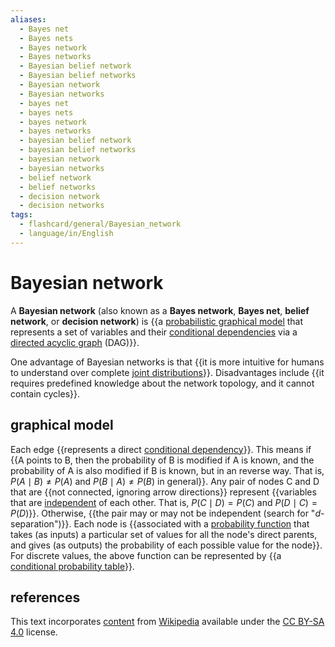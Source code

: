 ```yaml
---
aliases:
  - Bayes net
  - Bayes nets
  - Bayes network
  - Bayes networks
  - Bayesian belief network
  - Bayesian belief networks
  - Bayesian network
  - Bayesian networks
  - bayes net
  - bayes nets
  - bayes network
  - bayes networks
  - bayesian belief network
  - bayesian belief networks
  - bayesian network
  - bayesian networks
  - belief network
  - belief networks
  - decision network
  - decision networks
tags:
  - flashcard/general/Bayesian_network
  - language/in/English
---
```


# Bayesian network

A __Bayesian network__ (also known as a __Bayes network__, __Bayes net__, __belief network__, or __decision network__) is {{a [probabilistic graphical model](graphical%20model.md) that represents a set of variables and their [conditional dependencies](conditional%20dependence.md) via a [directed acyclic graph](directed%20acyclic%20graph.md) (DAG)}}. <!--SR:!2024-07-27,30,290-->

One advantage of Bayesian networks is that {{it is more intuitive for humans to understand over complete [joint distributions](joint%20probability%20distribution.md)}}. Disadvantages include {{it requires predefined knowledge about the network topology, and it cannot contain cycles}}. <!--SR:!2024-08-29,57,310!2024-08-08,40,290-->

## graphical model

Each edge {{represents a direct [conditional dependency](conditional%20dependence.md)}}. This means if {{A points to B, then the probability of B is modified if A is known, and the probability of A is also modified if B is known, but in an reverse way. That is, $P(A \mid B) \ne P(A)$ and $P(B \mid A) \ne P(B)$ in general}}. Any pair of nodes C and D that are {{not connected, ignoring arrow directions}} represent {{variables that are [independent](conditional%20independence.md) of each other. That is, $P(C \mid D) = P(C)$ and $P(D \mid C) = P(D)$}}. Otherwise, {{the pair may or may not be independent (search for "_d_-separation")}}. Each node is {{associated with a [probability function](probability%20distribution.md) that takes (as inputs) a particular set of values for all the node's direct parents, and gives (as outputs) the probability of each possible value for the node}}. For discrete values, the above function can be represented by {{a [conditional probability table](conditional%20probability%20table.md)}}. <!--SR:!2024-08-28,56,310!2024-07-16,21,250!2024-08-19,50,290!2024-08-23,52,310!2024-07-06,13,250!2024-07-30,33,290!2024-07-18,18,302-->

## references

This text incorporates [content](https://en.wikipedia.org/wiki/Bayesian_network) from [Wikipedia](Wikipedia.md) available under the [CC BY-SA 4.0](https://creativecommons.org/licenses/by-sa/4.0/) license.
